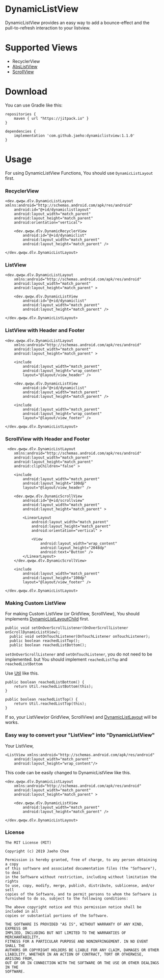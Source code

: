 DynamicListView
===============
DynamicListView provides an easy way to add a bounce-effect and the pull-to-refresh interaction to your listview.


Supported Views
===============
+ RecyclerView
+ [AbsListView](https://developer.android.com/reference/android/widget/AbsListView.html)
+ [ScrollView](https://developer.android.com/reference/android/widget/ScrollView.html)

Download
===============
You can use Gradle like this:
```
repositories {
    maven { url "https://jitpack.io" }
}

dependencies {
    implementation 'com.github.jaeho:dynamiclistview:1.1.0'
}
```

Usage
===============
For using DynamicListView Functions, You should use `DynamicListLayout` first.

### RecyclerView

    <dev.qwqw.dlv.DynamicListLayout xmlns:android="http://schemas.android.com/apk/res/android"
        android:id="@+id/dynamiclistlayout"
        android:layout_width="match_parent"
        android:layout_height="match_parent"
        android:orientation="vertical">

        <dev.qwqw.dlv.DynamicRecyclerView
            android:id="@+id/dynamiclist"
            android:layout_width="match_parent"
            android:layout_height="match_parent" />

    </dev.qwqw.dlv.DynamicListLayout>


### ListView

    <dev.qwqw.dlv.DynamicListLayout 
        xmlns:android="http://schemas.android.com/apk/res/android"
        android:layout_width="match_parent"
        android:layout_height="match_parent" >

        <dev.qwqw.dlv.DynamicListView
            android:id="@+id/dynamiclist"
            android:layout_width="match_parent"
            android:layout_height="match_parent" />

    </dev.qwqw.dlv.DynamicListLayout>

### ListView with Header and Footer

    <dev.qwqw.dlv.DynamicListLayout 
    	xmlns:android="http://schemas.android.com/apk/res/android"
        android:layout_width="match_parent"
        android:layout_height="match_parent" >

        <include
            android:layout_width="match_parent"
            android:layout_height="wrap_content"
            layout="@layout/view_header" />

        <dev.qwqw.dlv.DynamicListView
            android:id="@+id/dynamiclist"
            android:layout_width="match_parent"
            android:layout_height="match_parent" />

        <include
            android:layout_width="match_parent"
            android:layout_height="wrap_content"
            layout="@layout/view_footer" />

    </dev.qwqw.dlv.DynamicListLayout>

### ScrollView with Header and Footer
		
	 <dev.qwqw.dlv.DynamicListLayout 
	 	xmlns:android="http://schemas.android.com/apk/res/android"
		android:layout_width="match_parent"
		android:layout_height="match_parent"
		android:clipChildren="false" >
		
	    <include
	        android:layout_width="match_parent"
	        android:layout_height="100dp"
	        layout="@layout/view_header" />
	
	    <dev.qwqw.dlv.DynamicScrollView
	        android:id="@+id/scrollview"
	        android:layout_width="match_parent"
	        android:layout_height="match_parent" >
	
	        <LinearLayout
	            android:layout_width="match_parent"
	            android:layout_height="match_parent"
	            android:orientation="vertical" >
	
	            <View
	                android:layout_width="wrap_content"
	                android:layout_height="2048dp"
	                android:text="Button" />
	        </LinearLayout>
	    </dev.qwqw.dlv.DynamicScrollView>
	
	    <include
	        android:layout_width="match_parent"
	        android:layout_height="100dp"
	        layout="@layout/view_footer" />
		
	</dev.qwqw.dlv.DynamicListLayout>

### Making Custom ListView 

For making Custom ListView (or GridView, ScrollView), You should implements [DynamicListLayoutChild](https://github.com/jaeho/dynamiclistview/blob/master/DynamicListView/src/net/dynamicandroid/listview/interfaces/DynamicListLayoutChild.java) first.

    public void setOnOverScrollListener(OnOverScrollListener onScrollDynamicListView);
	  public void setOnTouchListener(OnTouchListener onTouchListener);
	  public boolean reachedListTop();
	  public boolean reachedListBottom();
	  
`setOnOverScrollListener` and `setOnTouchListener`, you do not need to be implemented. but You should implement `reachedListTop` and `reachedListBottom` 

Use [Util](https://github.com/jaeho/dynamiclistview/blob/master/DynamicListView/src/net/dynamicandroid/listview/Util.java) like this.

   	public boolean reachedListBottom() {
		return Util.reachedListBottom(this);
	}

	public boolean reachedListTop() {
		return Util.reachedListTop(this);
	}

If so, your ListView(or GridView, ScrollView) and [DynamicListLayout](https://github.com/jaeho/dynamiclistview/blob/master/DynamicListView/src/net/dynamicandroid/listview/DynamicListLayout.java) will be works.

### Easy way to convert your "ListView" into "DynamicListView"

Your ListView,

    <ListView xmlns:android="http://schemas.android.com/apk/res/android"
    	android:layout_width="match_parent"
    	android:layout_height="wrap_content"/>

This code can be easily changed to DynamicListView like this.

    <dev.qwqw.dlv.DynamicListLayout 
        xmlns:android="http://schemas.android.com/apk/res/android"
        android:layout_width="match_parent"
        android:layout_height="match_parent" >

        <dev.qwqw.dlv.DynamicListView
            android:layout_width="match_parent"
            android:layout_height="match_parent" />

    </dev.qwqw.dlv.DynamicListLayout>
    
    
### License

```
The MIT License (MIT)

Copyright (c) 2019 Jaeho Choe

Permission is hereby granted, free of charge, to any person obtaining a copy
of this software and associated documentation files (the "Software"), to deal
in the Software without restriction, including without limitation the rights
to use, copy, modify, merge, publish, distribute, sublicense, and/or sell
copies of the Software, and to permit persons to whom the Software is
furnished to do so, subject to the following conditions:

The above copyright notice and this permission notice shall be included in all
copies or substantial portions of the Software.

THE SOFTWARE IS PROVIDED "AS IS", WITHOUT WARRANTY OF ANY KIND, EXPRESS OR
IMPLIED, INCLUDING BUT NOT LIMITED TO THE WARRANTIES OF MERCHANTABILITY,
FITNESS FOR A PARTICULAR PURPOSE AND NONINFRINGEMENT. IN NO EVENT SHALL THE
AUTHORS OR COPYRIGHT HOLDERS BE LIABLE FOR ANY CLAIM, DAMAGES OR OTHER
LIABILITY, WHETHER IN AN ACTION OF CONTRACT, TORT OR OTHERWISE, ARISING FROM,
OUT OF OR IN CONNECTION WITH THE SOFTWARE OR THE USE OR OTHER DEALINGS IN THE
SOFTWARE.
```